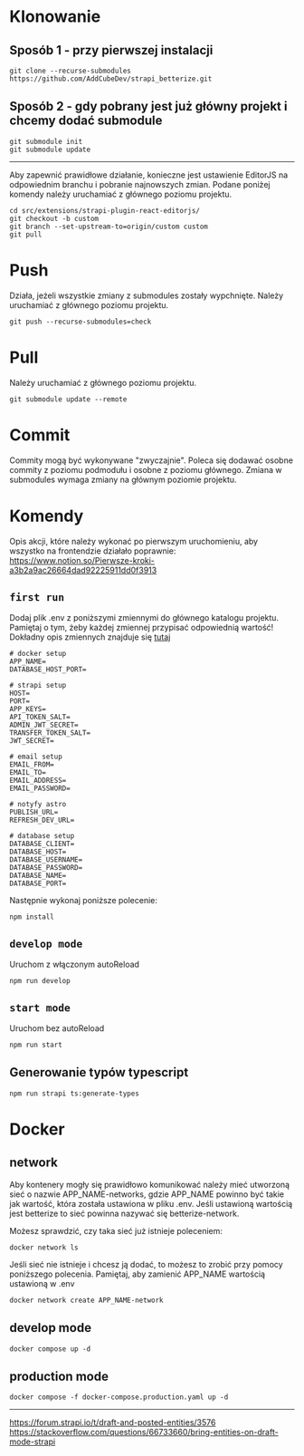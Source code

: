 # Klonowanie

## Sposób 1 - przy pierwszej instalacji

```
git clone --recurse-submodules https://github.com/AddCubeDev/strapi_betterize.git
```

## Sposób 2 - gdy pobrany jest już główny projekt i chcemy dodać submodule

```
git submodule init
git submodule update
```

---

Aby zapewnić prawidłowe działanie, konieczne jest ustawienie EditorJS na odpowiednim branchu i pobranie najnowszych zmian.
Podane poniżej komendy należy uruchamiać z głównego poziomu projektu.

```
cd src/extensions/strapi-plugin-react-editorjs/
git checkout -b custom
git branch --set-upstream-to=origin/custom custom
git pull
```

# Push

Działa, jeżeli wszystkie zmiany z submodules zostały wypchnięte. Należy uruchamiać z głównego poziomu projektu.

```
git push --recurse-submodules=check
```

# Pull

Należy uruchamiać z głównego poziomu projektu.

```
git submodule update --remote
```

# Commit

Commity mogą być wykonywane "zwyczajnie". Poleca się dodawać osobne commity z poziomu podmodułu i osobne z poziomu głównego.
Zmiana w submodules wymaga zmiany na głównym poziomie projektu.

# Komendy

Opis akcji, które należy wykonać po pierwszym uruchomieniu, aby wszystko na frontendzie działało poprawnie: https://www.notion.so/Pierwsze-kroki-a3b2a9ac26664dad92225911dd0f3913

## `first run`

Dodaj plik .env z poniższymi zmiennymi do głównego katalogu projektu. Pamiętaj o tym, żeby każdej zmiennej przypisać odpowiednią wartość! Dokładny opis zmiennych znajduje się [tutaj](https://www.notion.so/Zmienne-rodowiskowe-5291ca28b7f1423f88f72d88fc9187be)

```
# docker setup
APP_NAME=
DATABASE_HOST_PORT=

# strapi setup
HOST=
PORT=
APP_KEYS=
API_TOKEN_SALT=
ADMIN_JWT_SECRET=
TRANSFER_TOKEN_SALT=
JWT_SECRET=

# email setup
EMAIL_FROM=
EMAIL_TO=
EMAIL_ADDRESS=
EMAIL_PASSWORD=

# notyfy astro
PUBLISH_URL=
REFRESH_DEV_URL=

# database setup
DATABASE_CLIENT=
DATABASE_HOST=
DATABASE_USERNAME=
DATABASE_PASSWORD=
DATABASE_NAME=
DATABASE_PORT=
```

Następnie wykonaj poniższe polecenie:

```
npm install
```

## `develop mode`

Uruchom z włączonym autoReload

```
npm run develop
```

## `start mode`

Uruchom bez autoReload

```
npm run start
```

## Generowanie typów typescript

```
npm run strapi ts:generate-types
```

# Docker

## network

Aby kontenery mogły się prawidłowo komunikować należy mieć utworzoną sieć o nazwie APP_NAME-networks, gdzie APP_NAME powinno być takie jak wartość, która została ustawiona w pliku .env. Jeśli ustawioną wartością jest betterize to sieć powinna nazywać się betterize-network.

Możesz sprawdzić, czy taka sieć już istnieje poleceniem:

```
docker network ls
```

Jeśli sieć nie istnieje i chcesz ją dodać, to możesz to zrobić przy pomocy poniższego polecenia. Pamiętaj, aby zamienić APP_NAME wartością ustawioną w .env

```
docker network create APP_NAME-network
```

## develop mode

```
docker compose up -d
```

## production mode

```
docker compose -f docker-compose.production.yaml up -d
```

---

https://forum.strapi.io/t/draft-and-posted-entities/3576
https://stackoverflow.com/questions/66733660/bring-entities-on-draft-mode-strapi
